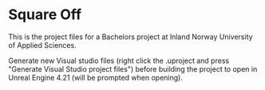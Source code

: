 # Square Off

This is the project files for a Bachelors project at Inland Norway University of Applied Sciences.

Generate new Visual studio files (right click the .uproject and press "Generate Visual Studio project files") before building the project to open in Unreal Engine 4.21 (will be prompted when opening).

